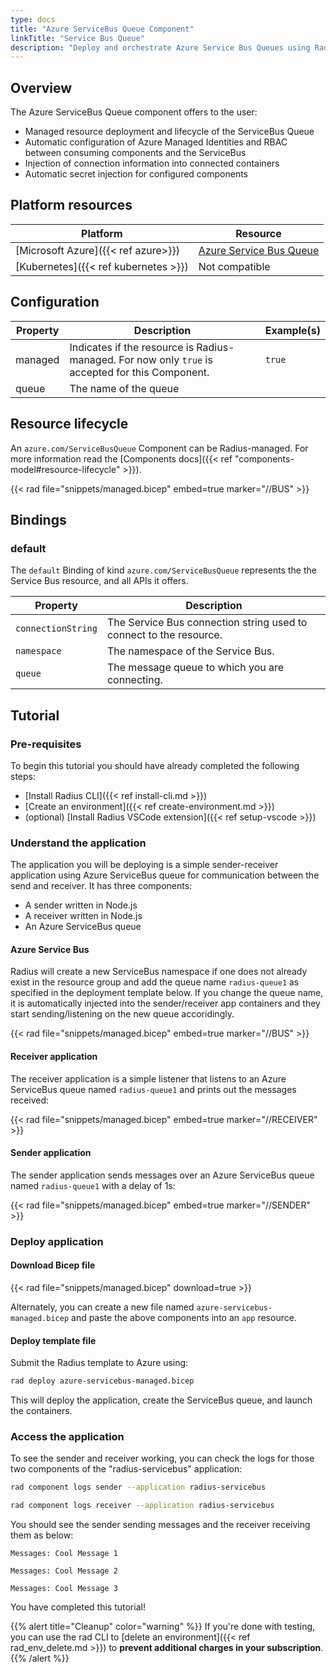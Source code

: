 ```yaml
---
type: docs
title: "Azure ServiceBus Queue Component"
linkTitle: "Service Bus Queue"
description: "Deploy and orchestrate Azure Service Bus Queues using Radius"
---
```


## Overview

The Azure ServiceBus Queue component offers to the user:

- Managed resource deployment and lifecycle of the ServiceBus Queue
- Automatic configuration of Azure Managed Identities and RBAC between consuming components and the ServiceBus
- Injection of connection information into connected containers
- Automatic secret injection for configured components

## Platform resources

| Platform | Resource |
|----------|----------|
| [Microsoft Azure]({{< ref azure>}}) | [Azure Service Bus Queue](https://docs.microsoft.com/en-us/azure/service-bus-messaging/service-bus-messaging-overview)
| [Kubernetes]({{< ref kubernetes >}}) | Not compatible

## Configuration

| Property | Description | Example(s) |
|----------|-------------|---------|
| managed | Indicates if the resource is Radius-managed. For now only `true` is accepted for this Component. | `true`
| queue | The name of the queue

## Resource lifecycle

An `azure.com/ServiceBusQueue` Component can be Radius-managed. For more information read the [Components docs]({{< ref "components-model#resource-lifecycle" >}}).

{{< rad file="snippets/managed.bicep" embed=true marker="//BUS" >}}

## Bindings

### default

The `default` Binding of kind `azure.com/ServiceBusQueue` represents the the Service Bus resource, and all APIs it offers.

| Property | Description |
|----------|-------------|
| `connectionString` | The Service Bus connection string used to connect to the resource.
| `namespace` | The namespace of the Service Bus.
| `queue` | The message queue to which you are connecting.

## Tutorial

### Pre-requisites

To begin this tutorial you should have already completed the following steps:

- [Install Radius CLI]({{< ref install-cli.md >}})
- [Create an environment]({{< ref create-environment.md >}})
- (optional) [Install Radius VSCode extension]({{< ref setup-vscode >}})

### Understand the application

The application you will be deploying is a simple sender-receiver application using Azure ServiceBus queue for communication between the send and receiver. It has three components:

- A sender written in Node.js
- A receiver written in Node.js
- An Azure ServiceBus queue

#### Azure Service Bus

Radius will create a new ServiceBus namespace if one does not already exist in the resource group and add the queue name `radius-queue1` as specified in the deployment template below. If you change the queue name, it is automatically injected into the sender/receiver app containers and they start sending/listening on the new queue accoridingly.

{{< rad file="snippets/managed.bicep" embed=true marker="//BUS" >}}

#### Receiver application

The receiver application is a simple listener that listens to an Azure ServiceBus queue named `radius-queue1` and prints out the messages received:

{{< rad file="snippets/managed.bicep" embed=true marker="//RECEIVER" >}}

#### Sender application

The sender application sends messages over an Azure ServiceBus queue named `radius-queue1` with a delay of 1s:

{{< rad file="snippets/managed.bicep" embed=true marker="//SENDER" >}}

### Deploy application

#### Download Bicep file

{{< rad file="snippets/managed.bicep" download=true >}}

Alternately, you can create a new file named `azure-servicebus-managed.bicep` and paste the above components into an `app` resource.

#### Deploy template file

Submit the Radius template to Azure using:

```sh
rad deploy azure-servicebus-managed.bicep
```

This will deploy the application, create the ServiceBus queue, and launch the containers.

### Access the application

To see the sender and receiver working, you can check the logs for those two components of the "radius-servicebus" application:

```sh
rad component logs sender --application radius-servicebus
```

```sh
rad component logs receiver --application radius-servicebus
```

You should see the sender sending messages and the receiver receiving them as below:

```
Messages: Cool Message 1

Messages: Cool Message 2

Messages: Cool Message 3
```

You have completed this tutorial!

{{% alert title="Cleanup" color="warning" %}}
If you're done with testing, you can use the rad CLI to [delete an environment]({{< ref rad_env_delete.md >}}) to **prevent additional charges in your subscription**.
{{% /alert %}}
